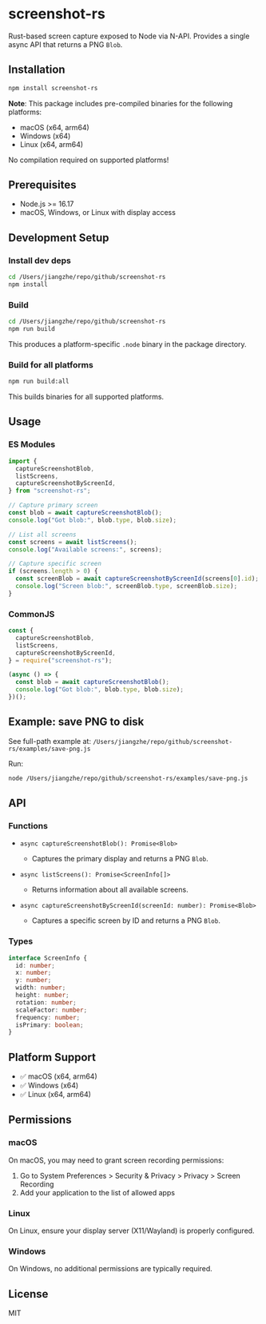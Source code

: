 # screenshot-rs

Rust-based screen capture exposed to Node via N-API. Provides a single async API that returns a PNG `Blob`.

## Installation

```bash
npm install screenshot-rs
```

**Note**: This package includes pre-compiled binaries for the following platforms:

- macOS (x64, arm64)
- Windows (x64)
- Linux (x64, arm64)

No compilation required on supported platforms!

## Prerequisites

- Node.js >= 16.17
- macOS, Windows, or Linux with display access

## Development Setup

### Install dev deps

```bash
cd /Users/jiangzhe/repo/github/screenshot-rs
npm install
```

### Build

```bash
cd /Users/jiangzhe/repo/github/screenshot-rs
npm run build
```

This produces a platform-specific `.node` binary in the package directory.

### Build for all platforms

```bash
npm run build:all
```

This builds binaries for all supported platforms.

## Usage

### ES Modules

```js
import {
  captureScreenshotBlob,
  listScreens,
  captureScreenshotByScreenId,
} from "screenshot-rs";

// Capture primary screen
const blob = await captureScreenshotBlob();
console.log("Got blob:", blob.type, blob.size);

// List all screens
const screens = await listScreens();
console.log("Available screens:", screens);

// Capture specific screen
if (screens.length > 0) {
  const screenBlob = await captureScreenshotByScreenId(screens[0].id);
  console.log("Screen blob:", screenBlob.type, screenBlob.size);
}
```

### CommonJS

```js
const {
  captureScreenshotBlob,
  listScreens,
  captureScreenshotByScreenId,
} = require("screenshot-rs");

(async () => {
  const blob = await captureScreenshotBlob();
  console.log("Got blob:", blob.type, blob.size);
})();
```

## Example: save PNG to disk

See full-path example at:
`/Users/jiangzhe/repo/github/screenshot-rs/examples/save-png.js`

Run:

```bash
node /Users/jiangzhe/repo/github/screenshot-rs/examples/save-png.js
```

## API

### Functions

- `async captureScreenshotBlob(): Promise<Blob>`

  - Captures the primary display and returns a PNG `Blob`.

- `async listScreens(): Promise<ScreenInfo[]>`

  - Returns information about all available screens.

- `async captureScreenshotByScreenId(screenId: number): Promise<Blob>`
  - Captures a specific screen by ID and returns a PNG `Blob`.

### Types

```typescript
interface ScreenInfo {
  id: number;
  x: number;
  y: number;
  width: number;
  height: number;
  rotation: number;
  scaleFactor: number;
  frequency: number;
  isPrimary: boolean;
}
```

## Platform Support

- ✅ macOS (x64, arm64)
- ✅ Windows (x64)
- ✅ Linux (x64, arm64)

## Permissions

### macOS

On macOS, you may need to grant screen recording permissions:

1. Go to System Preferences > Security & Privacy > Privacy > Screen Recording
2. Add your application to the list of allowed apps

### Linux

On Linux, ensure your display server (X11/Wayland) is properly configured.

### Windows

On Windows, no additional permissions are typically required.

## License

MIT

